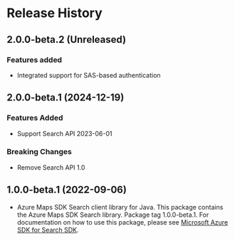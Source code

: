 # Release History

## 2.0.0-beta.2 (Unreleased)

### Features added

- Integrated support for SAS-based authentication

## 2.0.0-beta.1 (2024-12-19)

### Features Added

- Support Search API 2023-06-01

### Breaking Changes

- Remove Search API 1.0

## 1.0.0-beta.1 (2022-09-06)

- Azure Maps SDK Search client library for Java. This package contains the Azure Maps SDK Search library. Package tag 1.0.0-beta.1. For documentation on how to use this package, please see [Microsoft Azure SDK for Search SDK](https://docs.microsoft.com/rest/api/maps/search).

